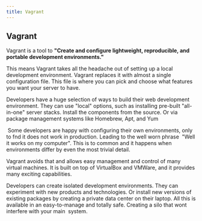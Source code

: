 ```yaml
---
title: Vagrant
---
```

## Vagrant
Vagrant is a tool to **"Create and configure lightweight, reproducible, and portable development environments."**

This means Vagrant takes all the headache out of setting up a local development environment. Vagrant replaces it with almost a single configuration file. This file is where you can pick and choose what features you want your server to have. 

Developers have a huge selection of ways to build their web development environment. They can use "local" options, such as installing pre-built "all-in-one" server stacks. Install the components from the source. Or via package management systems like Homebrew, Apt, and Yum 

 Some developers are happy with configuring their own environments, only to fnd it does not work in production. Leading to the well worn phrase  "Well it works on my computer". This is to common and it happens when environments differ by even the most trivial detail. 

Vagrant avoids that and allows easy management and control of many virtual machines. It is built on top of VirtualBox and VMWare, and it provides many exciting capabilities. 

Developers can create isolated development environments. They can experiment with new products and technologies. Or install new versions of existing packages by creating a private data center on their laptop. All this is available in an easy-to-manage and totally safe. Creating a silo that wont interfere with your main  system.





